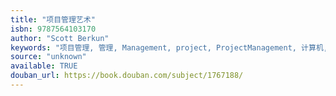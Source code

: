 ```yaml
---
title: "项目管理艺术"
isbn: 9787564103170
author: "Scott Berkun"
keywords: "项目管理, 管理, Management, project, ProjectManagement, 计算机, pm, 软件工程"
source: "unknown"
available: TRUE
douban_url: https://book.douban.com/subject/1767188/
---
```

